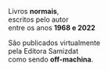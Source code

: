 Livros **normais**,  
escritos pelo autor  
entre os anos **1968 e 2022**  

São publicados virtualmente  
pela Editora Samizdat  
como sendo **off-machina**.  
